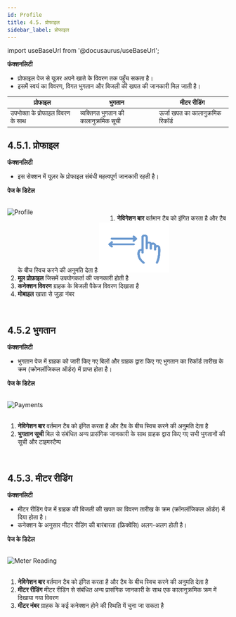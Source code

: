 ```yaml
---
id: Profile
title: 4.5. प्रोफाइल
sidebar_label: प्रोफाइल
---
```


import useBaseUrl from '@docusaurus/useBaseUrl';

**फंक्शनलिटी**
* प्रोफाइल पेज से यूज़र अपने खाते के विवरण तक पहुँच सकता है।
* इसमें स्वयं का विवरण, विगत भुगतान और बिजली की खपत की जानकारी मिल जाती है।

| प्रोफाइल | भुगतान | मीटर रीडिंग |
|---|---|---|
| उपभोक्ता के प्रोफाइल विवरण के साथ | व्यक्तिगत भुगतान की कालानुक्रमिक सूची | ऊर्जा खपत का कालानुक्रमिक रिकॉर्ड |


## 4.5.1. प्रोफाइल
**फंक्शनलिटी**
* इस सेक्शन में यूज़र के प्रोफाइल संबंधी महत्वपूर्ण जानकारी रहती है।

**पेज के डिटेल**

<br clear="right"/>
<img align="left" src={useBaseUrl("img/scrnshts/4.5.1_Profile.png")} alt="Profile" width="250"/>

1.  **नेविगेशन बार** वर्तमान टैब को इंगित करता है और टैब के बीच स्विच करने की अनुमति देता है
![Left Right Nav](/img/scrnshts/App_LeftRightNav.png)
2.  **मूल प्रोफ़ाइल** जिसमें उपयोगकर्ता की जानकारी होती है
3.  **कनेक्शन विवरण** ग्राहक के बिजली पैकेज विवरण दिखाता है
4.  **मोबाइल** खाता से जुड़ा नंबर

<br clear="both"/>


<!-- ![Profile](./assets/4.10_Profile.png) -->


## 4.5.2 भुगतान
**फंक्शनलिटी**
* भुगतान पेज में ग्राहक को जारी किए गए बिलों और ग्राहक द्वारा किए गए भुगतान का रिकॉर्ड तारीख के क्रम (क्रोनलॉजिकल ऑर्डर) में प्राप्त होता है।

**पेज के डिटेल**

<br clear="right"/>
<img align="left" src={useBaseUrl("img/scrnshts/4.5.2_Payment.png")} alt="Payments" width="250"/>
<br></br>

1.  **नेविगेशन बार** वर्तमान टैब को इंगित करता है और टैब के बीच स्विच करने की अनुमति देता है
2.  **भुगतान सूची** बिल से संबंधित अन्य प्रासंगिक जानकारी के साथ ग्राहक द्वारा किए गए सभी भुगतानों की सूची और टाइमस्टैम्प

<br clear="both"/>


<!-- ![Payments](./assets/4.11_Payments.png) -->


## 4.5.3. मीटर रीडिंग
**फंक्शनलिटी**
* मीटर रीडिंग पेज में ग्राहक की बिजली की खपत का विवरण तारीख के क्रम (क्रॉनलॉजिकल ऑर्डर) में दिया होता है।
* कनेक्शन के अनुसार मीटर रीडिंग की बारंबारता (फ्रिक्वेंसि) अलग-अलग होती है।

**पेज के डिटेल**

<br clear="right"/>
<img align="left" src={useBaseUrl("img/scrnshts/4.5.3_MeterReading.png")} alt="Meter Reading" width="250"/>
<br></br>

1.  **नेविगेशन बार** वर्तमान टैब को इंगित करता है और टैब के बीच स्विच करने की अनुमति देता है
2.  **मीटर रीडिंग** मीटर रीडिंग से संबंधित अन्य प्रासंगिक जानकारी के साथ एक कालानुक्रमिक क्रम में दिखाया गया विवरण
3.  **मीटर नंबर** ग्राहक के कई कनेक्शन होने की स्थिति में चुना जा सकता है

<br clear="both"/>

<!-- ![Meter Reading](./assets/4.12_MeterReading.png) -->

